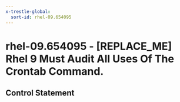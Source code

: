 ```yaml
---
x-trestle-global:
  sort-id: rhel-09.654095
---
```


# rhel-09.654095 - \[REPLACE_ME\] Rhel 9 Must Audit All Uses Of The Crontab Command.

## Control Statement

